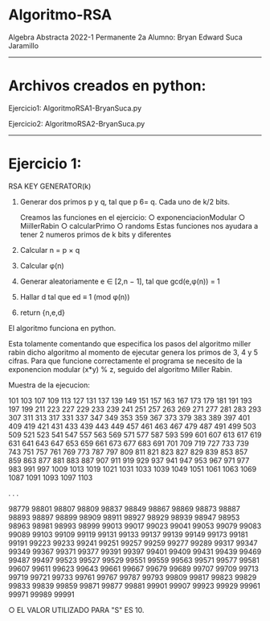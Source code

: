 # Algoritmo-RSA

Algebra Abstracta
2022-1
Permanente 2a
Alumno: Bryan Edward Suca Jaramillo
____________________________________________________________________________________________

# Archivos creados en python:

Ejercicio1: AlgoritmoRSA1-BryanSuca.py

Ejercicio2: AlgoritmoRSA2-BryanSuca.py

_____________________________________________________________________________________________

# Ejercicio 1:

RSA KEY GENERATOR(k)
1.	Generar dos primos p y q, tal que p 6= q. Cada uno de k/2 bits.

    Creamos las funciones en el ejercicio:
    ○ exponenciacionModular
    ○ MiillerRabin
    ○ calcularPrimo
    ○ randoms
    Estas funciones nos ayudara a tener 2 numeros primos de k bits y diferentes
    
2.	Calcular n = p × q
3.	Calcular φ(n)
4.	Generar aleatoriamente e ∈ [2,n − 1], tal que gcd(e,φ(n)) = 1
5.	Hallar d tal que ed ≡ 1 (mod φ(n))
6.	return {n,e,d}


El algoritmo funciona en python.

Esta tolamente comentando que especifica los pasos del algoritmo miller rabin dicho algoritmo al momento de ejecutar genera los primos de 3, 4 y 5 cifras. Para que funcione correctamente el programa se necesito de la exponencion modular (x*y) % z, seguido del algoritmo Miller Rabin.

Muestra de la ejecucion:

101 103 107 109 113 127 131 137 139 149 151 157 163 167 173 179 181 191 193 197 199 211 223 227 229 233 239 241 251 257 263 269 271 277 281 283 293 307 311 313 317 331 337 347 349 353 359 367 373 379 383 389 397 401 409 419 421 431 433 439 443 449 457 461 463 467 479 487 491 499 503 509 521 523 541 547 557 563 569 571 577 587 593 599 601 607 613 617 619 631 641 643 647 653 659 661 673 677 683 691 701 709 719 727 733 739 743 751 757 761 769 773 787 797 809 811 821 823 827 829 839 853 857 859 863 877 881 883 887 907 911 919 929 937 941 947 953 967 971 977 983 991 997 1009 1013 1019 1021 1031 1033 1039 1049 1051 1061 1063 1069 1087 1091 1093 1097 1103 

.
.
.

98779 98801 98807 98809 98837 98849 98867 98869 98873 98887 98893 98897 98899 98909 98911 98927 98929 98939 98947 98953 98963 98981 98993 98999 99013 99017 99023 99041 99053 99079 99083 99089 99103 99109 99119 99131 99133 99137 99139 99149 99173 99181 99191 99223 99233 99241 99251 99257 99259 99277 99289 99317 99347 99349 99367 99371 99377 99391 99397 99401 99409 99431 99439 99469 99487 99497 99523 99527 99529 99551 99559 99563 99571 99577 99581 99607 99611 99623 99643 99661 99667 99679 99689 99707 99709 99713 99719 99721 99733 99761 99767 99787 99793 99809 99817 99823 99829 99833 99839 99859 99871 99877 99881 99901 99907 99923 99929 99961 99971 99989 99991

○ EL VALOR UTILIZADO PARA "S" ES 10.
